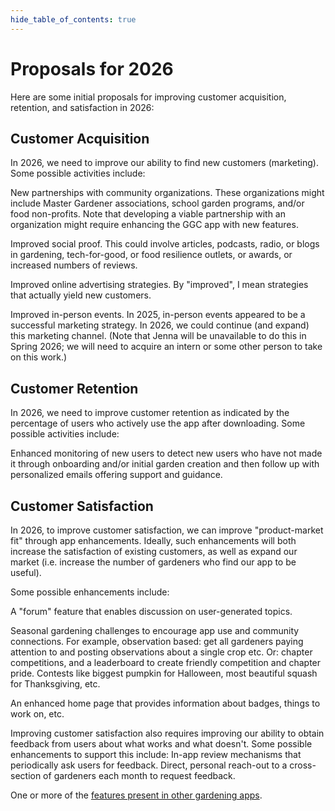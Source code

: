 ```yaml
---
hide_table_of_contents: true
---
```


# Proposals for 2026

Here are some initial proposals for improving customer acquisition, retention, and satisfaction in 2026:  

## Customer Acquisition

In 2026, we need to improve our ability to find new customers (marketing). Some possible activities include:

New partnerships with community organizations. These organizations might include Master Gardener associations, school garden programs, and/or food non-profits. Note that developing a viable partnership with an organization might require enhancing the GGC app with new features.

Improved social proof. This could involve articles, podcasts, radio, or blogs in gardening, tech-for-good, or food resilience outlets, or awards, or increased numbers of reviews.

Improved online advertising strategies.  By "improved", I mean strategies that actually yield new customers.

Improved in-person events. In 2025, in-person events appeared to be a successful marketing strategy. In 2026, we could continue (and expand) this marketing channel. (Note that Jenna will be unavailable to do this in Spring 2026; we will need to acquire an intern or some other person to take on this work.)

## Customer Retention

In 2026, we need to improve customer retention as indicated by the percentage of users who actively use the app after downloading. Some possible activities include:

Enhanced monitoring of new users to detect new users who have not made it through onboarding and/or initial garden creation and then follow up with personalized emails offering support and guidance.

## Customer Satisfaction

In 2026, to improve customer satisfaction, we can improve "product-market fit" through app enhancements. Ideally, such enhancements will both increase the satisfaction of existing customers, as well as expand our market (i.e. increase the number of gardeners who find our app to be useful).

Some possible enhancements include:

A "forum" feature that enables discussion on user-generated topics.

Seasonal gardening challenges to encourage app use and community connections. For example, observation based: get all gardeners paying attention to and posting observations about a single crop etc. Or: chapter competitions, and a leaderboard to create friendly competition and chapter pride. Contests like biggest pumpkin for Halloween, most beautiful squash for Thanksgiving, etc.

An enhanced home page that provides information about badges, things to work on, etc.

Improving customer satisfaction also requires improving our ability to obtain feedback from users about what works and what doesn't. Some possible enhancements to support this include:
In-app review mechanisms that periodically ask users for feedback.
Direct, personal reach-out to a cross-section of gardeners each month to request feedback.

One or more of the [features present in other gardening apps](usability-2025#potential-features).
